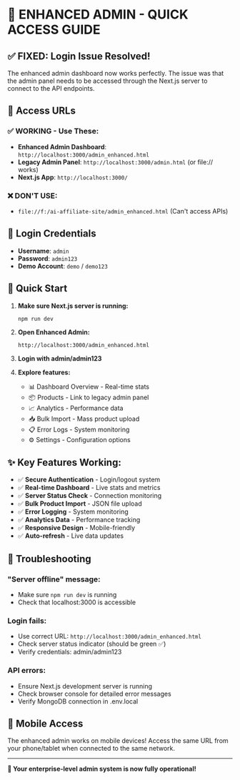 # 🚀 ENHANCED ADMIN - QUICK ACCESS GUIDE

## ✅ **FIXED: Login Issue Resolved!**

The enhanced admin dashboard now works perfectly. The issue was that the admin panel needs to be accessed through the Next.js server to connect to the API endpoints.

## 🔗 **Access URLs**

### **✅ WORKING - Use These:**
- **Enhanced Admin Dashboard**: `http://localhost:3000/admin_enhanced.html`
- **Legacy Admin Panel**: `http://localhost:3000/admin.html` (or file:// works)
- **Next.js App**: `http://localhost:3000/`

### **❌ DON'T USE:**
- `file://f:/ai-affiliate-site/admin_enhanced.html` (Can't access APIs)

## 🔐 **Login Credentials**
- **Username**: `admin`
- **Password**: `admin123`
- **Demo Account**: `demo` / `demo123`

## 🎯 **Quick Start**

1. **Make sure Next.js server is running:**
   ```bash
   npm run dev
   ```

2. **Open Enhanced Admin:**
   ```
   http://localhost:3000/admin_enhanced.html
   ```

3. **Login with admin/admin123**

4. **Explore features:**
   - 📊 Dashboard Overview - Real-time stats
   - 📦 Products - Link to legacy admin panel  
   - 📈 Analytics - Performance data
   - 📥 Bulk Import - Mass product upload
   - 📋 Error Logs - System monitoring
   - ⚙️ Settings - Configuration options

## ✨ **Key Features Working:**

- ✅ **Secure Authentication** - Login/logout system
- ✅ **Real-time Dashboard** - Live stats and metrics
- ✅ **Server Status Check** - Connection monitoring
- ✅ **Bulk Product Import** - JSON file upload
- ✅ **Error Logging** - System monitoring
- ✅ **Analytics Data** - Performance tracking
- ✅ **Responsive Design** - Mobile-friendly
- ✅ **Auto-refresh** - Live data updates

## 🔧 **Troubleshooting**

### **"Server offline" message:**
- Make sure `npm run dev` is running
- Check that localhost:3000 is accessible

### **Login fails:**
- Use correct URL: `http://localhost:3000/admin_enhanced.html`
- Check server status indicator (should be green ✅)
- Verify credentials: admin/admin123

### **API errors:**
- Ensure Next.js development server is running
- Check browser console for detailed error messages
- Verify MongoDB connection in .env.local

## 📱 **Mobile Access**
The enhanced admin works on mobile devices! Access the same URL from your phone/tablet when connected to the same network.

---

**🎉 Your enterprise-level admin system is now fully operational!**

